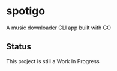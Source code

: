 # spotigo

A music downloader CLI app built with GO


## Status

This project is still a Work In Progress
